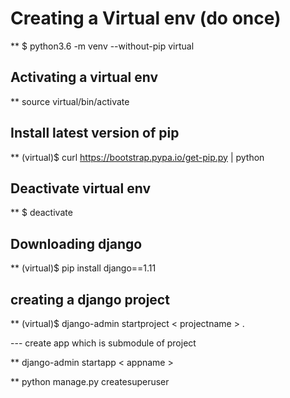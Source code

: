 # Creating a Virtual env (do once)

** $ python3.6 -m venv --without-pip virtual

## Activating a virtual env

 ** source virtual/bin/activate

## Install latest version of pip

 ** (virtual)$ curl https://bootstrap.pypa.io/get-pip.py | python

## Deactivate virtual env

 ** $ deactivate

## Downloading django

** (virtual)$ pip install django==1.11

## creating a django project 

** (virtual)$ django-admin startproject < projectname > .

--- create app which is submodule of project

** django-admin startapp < appname >

** python manage.py createsuperuser
